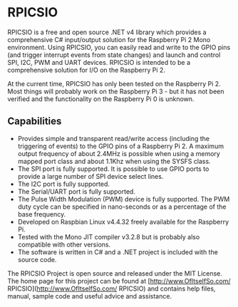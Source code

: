 # RPICSIO

RPICSIO is a free and open source .NET v4 library which provides a comprehensive C# input/output solution for the Raspberry Pi 2 Mono environment. Using RPICSIO, you can easily read and write to the GPIO pins (and trigger interrupt events from state changes) and launch and control SPI, I2C, PWM and UART devices. RPICSIO is intended to be a comprehensive solution for I/O on the Raspberry Pi 2. 

At the current time, RPICSIO has only been tested on the Raspberry Pi 2. Most things will probably work on the Raspberry Pi 3 - but it has not been verified and the functionality on the Raspberry Pi 0 is unknown.

## Capabilities

- Provides simple and transparent read/write access (including the triggering of events) to the GPIO pins of a Raspberry Pi 2. A maximum output frequency of about 2.4MHz is possible when using a memory mapped port class and about 1.1Khz when using the SYSFS class.
- The SPI port is fully supported. It is possible to use GPIO ports to provide a large number of SPI device select lines.
- The I2C port is fully supported.
- The Serial/UART port is fully supported.
- The Pulse Width Modulation (PWM) device is fully supported. The PWM duty cycle can be specified in nano-seconds or as a percentage of the base frequency.
- Developed on Raspbian Linux v4.4.32 freely available for the Raspberry Pi.
- Tested with the Mono JIT compiler v3.2.8 but is probably also compatible with other versions.
- The software is written in C# and a .NET project is included with the source code. 

The RPICSIO Project is open source and released under the MIT License. The home page for this project can be found at [http://www.OfItselfSo.com/ RPICSIO](http://www.OfItselfSo.com/ RPICSIO) and contains help files, manual, sample code and useful advice and assistance.

